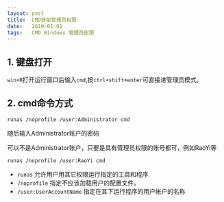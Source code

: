 ```yaml
---
layout: post
title:  CMD获取管理员权限
date:   2019-01-01
tags:   CMD Windows 管理员权限
---
```


## 1. 键盘打开

`win+R`打开运行窗口后输入`cmd`,按`ctrl+shift+enter`可直接进管理员模式。

## 2. cmd命令方式

```
runas /noprofile /user:Administrator cmd
```

随后输入Administrator账户的密码

可以不是Administrator账户，只要是具有管理员权限的账号都可，例如RaoYi等

```
runas /noprofile /user:RaoYi cmd
```

- `runas` 允许用户用其它权限运行指定的工具和程序
- `/noprofile` 指定不应该加载用户的配置文件。
- `/user:UserAccountName` 指定在其下运行程序的用户帐户的名称
